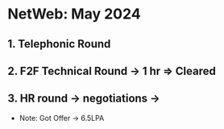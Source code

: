 # NetWeb: May 2024

## 1. Telephonic Round
## 2. F2F Technical Round -> 1 hr => Cleared
## 3. HR round -> negotiations ->
- Note: Got Offer -> 6.5LPA
